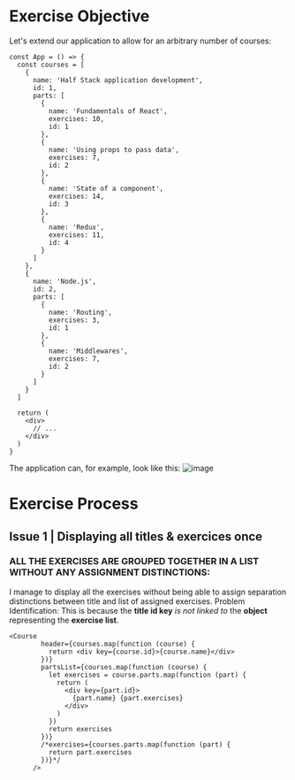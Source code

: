 # Exercise Objective
Let's extend our application to allow for an arbitrary number of courses:
```
const App = () => {
  const courses = [
    {
      name: 'Half Stack application development',
      id: 1,
      parts: [
        {
          name: 'Fundamentals of React',
          exercises: 10,
          id: 1
        },
        {
          name: 'Using props to pass data',
          exercises: 7,
          id: 2
        },
        {
          name: 'State of a component',
          exercises: 14,
          id: 3
        },
        {
          name: 'Redux',
          exercises: 11,
          id: 4
        }
      ]
    }, 
    {
      name: 'Node.js',
      id: 2,
      parts: [
        {
          name: 'Routing',
          exercises: 3,
          id: 1
        },
        {
          name: 'Middlewares',
          exercises: 7,
          id: 2
        }
      ]
    }
  ]

  return (
    <div>
      // ...
    </div>
  )
}
```
The application can, for example, look like this:
![image](https://github.com/devstackweb3/osa2/assets/118926098/a96aada2-c37e-4578-aeb0-6baf505f2f20)

# Exercise Process

## Issue 1 | Displaying all titles & exercices once
### ALL THE EXERCISES ARE GROUPED TOGETHER IN A LIST WITHOUT ANY ASSIGNMENT DISTINCTIONS:
I manage to display all the exercises without being able to assign separation distinctions between title and list of assigned exercises. 
Problem Identification: This is because the **title id key** *is not linked to* the **object** representing the **exercise list**. 

```
<Course
        header={courses.map(function (course) {
          return <div key={course.id}>{course.name}</div>
        })}
        partsList={courses.map(function (course) {
          let exercises = course.parts.map(function (part) {
            return (
              <div key={part.id}>
                {part.name} {part.exercises}
              </div>
            )
          })
          return exercises
        })}
        /*exercises={courses.parts.map(function (part) {
          return part.exercises
        })}*/
      />
```

